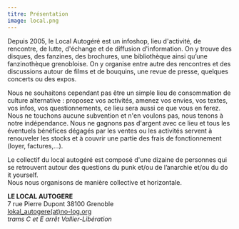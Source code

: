 ```yaml
---
titre: Présentation
image: local.png
---
```


Depuis 2005, le Local Autogéré est un infoshop, lieu d'activité, de rencontre, de lutte, d'échange et de diffusion d'information. On y trouve des disques, des fanzines, des brochures, une bibliothèque ainsi qu’une fanzinothèque grenobloise. On y organise entre autre des rencontres et des discussions autour de films et de bouquins, une revue de presse, quelques concerts ou des expos.

Nous ne souhaitons cependant pas être un simple lieu de consommation de culture alternative :  proposez vos activités, amenez vos envies, vos textes, vos infos, vos questionnements,  ce lieu sera aussi ce que vous en ferez.  Nous ne touchons aucune subvention et n'en voulons pas, nous tenons à notre indépendance.  Nous ne gagnons pas d'argent avec ce lieu et tous les éventuels bénéfices dégagés par les ventes ou les activités  servent à renouveler les stocks et à couvrir une partie des frais de fonctionnement (loyer, factures,...).

Le collectif du local autogéré est composé d'une dizaine de personnes qui se retrouvent autour des questions du punk et/ou de l’anarchie et/ou du do it yourself.  
Nous nous organisons de manière collective et horizontale.

**LE LOCAL AUTOGERE**   
7 rue Pierre Dupont 38100 Grenoble  
[lokal_autogere(at)no-log.org](mailto:lokal_autogere(at)no-log.org)  
*trams C et E arrêt Vallier-Libération*